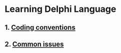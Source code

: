 # Learning Delphi Language

## 1. [Coding conventions](./docs/coding-conventions.md)
## 2. [Common issues](./docs/common-issues.md)